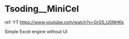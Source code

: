 # Tsoding__MiniCel
ref:  YT  https://www.youtube.com/watch?v=GrG5_U0NHKk

Simple Excel engine without UI
